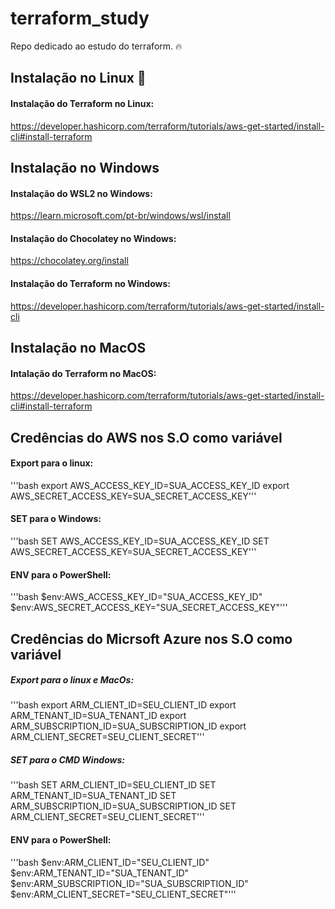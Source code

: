 # terraform_study
Repo dedicado ao estudo do terraform. :fire:

## Instalação no Linux :penguin:

#### Instalação do Terraform no Linux:
https://developer.hashicorp.com/terraform/tutorials/aws-get-started/install-cli#install-terraform

## Instalação no Windows
#### Instalação do WSL2 no Windows:
https://learn.microsoft.com/pt-br/windows/wsl/install

#### Instalação do Chocolatey no Windows:
https://chocolatey.org/install

#### Instalação do Terraform no Windows:
https://developer.hashicorp.com/terraform/tutorials/aws-get-started/install-cli


## Instalação no MacOS
#### Intalação do Terraform no MacOS:
https://developer.hashicorp.com/terraform/tutorials/aws-get-started/install-cli#install-terraform

## Credências do AWS nos S.O como variável

#### Export para o linux:
'''bash
export AWS_ACCESS_KEY_ID=SUA_ACCESS_KEY_ID
export AWS_SECRET_ACCESS_KEY=SUA_SECRET_ACCESS_KEY'''

#### SET para o Windows:
'''bash
SET AWS_ACCESS_KEY_ID=SUA_ACCESS_KEY_ID
SET AWS_SECRET_ACCESS_KEY=SUA_SECRET_ACCESS_KEY'''

#### ENV para o PowerShell:
'''bash
$env:AWS_ACCESS_KEY_ID="SUA_ACCESS_KEY_ID"
$env:AWS_SECRET_ACCESS_KEY="SUA_SECRET_ACCESS_KEY"'''

## Credências do Micrsoft Azure nos S.O como variável

##### Export para o linux e MacOs:
'''bash 
export ARM_CLIENT_ID=SEU_CLIENT_ID
export ARM_TENANT_ID=SUA_TENANT_ID
export ARM_SUBSCRIPTION_ID=SUA_SUBSCRIPTION_ID
export ARM_CLIENT_SECRET=SEU_CLIENT_SECRET'''

##### SET para o CMD Windows:
'''bash
SET ARM_CLIENT_ID=SEU_CLIENT_ID
SET ARM_TENANT_ID=SUA_TENANT_ID
SET ARM_SUBSCRIPTION_ID=SUA_SUBSCRIPTION_ID
SET ARM_CLIENT_SECRET=SEU_CLIENT_SECRET'''

#### ENV para o PowerShell:
'''bash $env:ARM_CLIENT_ID="SEU_CLIENT_ID"
$env:ARM_TENANT_ID="SUA_TENANT_ID"
$env:ARM_SUBSCRIPTION_ID="SUA_SUBSCRIPTION_ID"
$env:ARM_CLIENT_SECRET="SEU_CLIENT_SECRET"'''